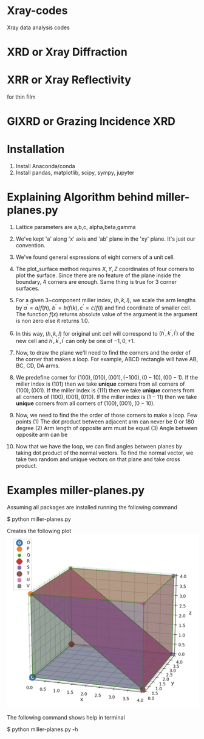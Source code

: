 # Xray-codes
Xray data analysis codes


# XRD or Xray Diffraction


# XRR or Xray Reflectivity
for thin film

# GIXRD or Grazing Incidence XRD



# Installation 
1. Install Anaconda/conda 
2. Install pandas, matplotlib, scipy, sympy, jupyter


# Explaining Algorithm behind miller-planes.py
1. Lattice parameters are a,b,c, alpha,beta,gamma
2. We've kept 'a' along 'x' axis and 'ab' plane in the 'xy' plane. It's just our convention.
3. We've found general expressions of eight corners of a unit cell.
4. The plot_surface method requires $X,Y,Z$ coordinates of four corners to plot the surface. Since there are no feature of the plane inside the boundary, $4$ corners are enough. Same thing is true for $3$ corner surfaces.


5. For a given $3-$component miller index, $(h,k,l)$, we scale the arm lengths by $a^\prime=a/f(h),\ b^\prime=b/f(k), c^\prime=c/f(l)$ and find coordinate of smaller cell. The function $f(x)$ returns absolute value of the argument is the argument is non zero else it returns 1.0.
6. In this way, $(h,k,l)$ for original unit cell will correspond to $(h^\prime,k^\prime,l^\prime)$ of the new cell and $h^\prime,k^\prime,l^\prime$ can only be one of $-1,0,+1$.


7. Now, to draw the plane we'll need to find the corners and the order of the corner that makes a loop. For example, ABCD rectangle will have AB, BC, CD, DA arms.
8. We predefine corner for $(100),(010),(001),(-100),(0-10),(00-1)$. If the miller index is $(101)$ then we take **unique** corners from all corners of $(100),(001)$. If the miller index is $(111)$ then we take **unique** corners from all corners of $(100),(001),(010)$. If the miller index is $(1-11)$ then we take **unique** corners from all corners of $(100),(001),(0-10)$. 
9. Now, we need to find the the order of those corners to make a loop. Few points (1) The dot product between adjacent arm can never be $0$ or $180$ degree (2) Arm length of opposite arm must be equal (3) Angle between opposite arm can be 


10. Now that we have the loop, we can find angles between planes by taking dot product of the normal vectors. To find the normal vector, we take two random and unique vectors on that plane and take cross product.


# Examples miller-planes.py
Assuming all packages are installed running the following command

$ python miller-planes.py

Creates the following plot
![Cubic Unit Cell](./res/plane%20(101).png)


The following command shows help in terminal 

$ python miller-planes.py -h